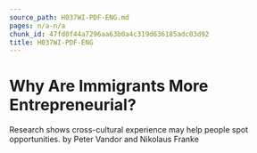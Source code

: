 ```yaml
---
source_path: H037WI-PDF-ENG.md
pages: n/a-n/a
chunk_id: 47fd0f44a7296aa63b0a4c319d636185adc03d92
title: H037WI-PDF-ENG
---
```

# Why Are Immigrants More Entrepreneurial?

Research shows cross-cultural experience may help people spot opportunities. by Peter Vandor and Nikolaus Franke
